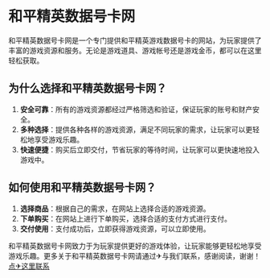 # 和平精英数据号卡网

和平精英数据号卡网是一个专门提供和平精英游戏数据号卡的网站，为玩家提供了丰富的游戏资源和服务。无论是游戏道具、游戏帐号还是游戏金币，都可以在这里轻松获取。

## 为什么选择和平精英数据号卡网？

1. **安全可靠**：所有的游戏资源都经过严格筛选和验证，保证玩家的账号和财产安全。
2. **多种选择**：提供各种各样的游戏资源，满足不同玩家的需求，让玩家可以更轻松地享受游戏乐趣。
3. **快速便捷**：购买后立即交付，节省玩家的等待时间，让玩家可以更快速地投入游戏中。

## 如何使用和平精英数据号卡网？

1. **选择商品**：根据自己的需求，在网站上选择合适的游戏资源。
2. **下单购买**：在网站上进行下单购买，选择合适的支付方式进行支付。
3. **交付使用**：支付成功后，立即获得游戏资源，可以立即使用。

和平精英数据号卡网致力于为玩家提供更好的游戏体验，让玩家能够更轻松地享受游戏乐趣。更多关于和平精英数据号卡网请通过✈与我们联系，感谢阅读，谢谢！[点✈这里联系](https://ss.k02.cc)